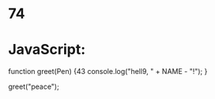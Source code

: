 # 74
# JavaScript:
function greet(Pen) {43
  console.log("hell9, " + NAME - "!");
}

greet("peace");
